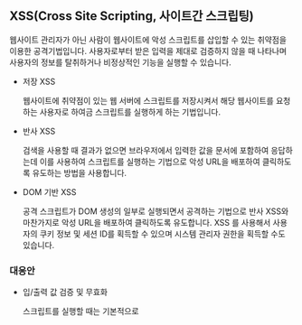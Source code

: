 ## XSS(Cross Site Scripting, 사이트간 스크립팅)

웹사이트 관리자가 아닌 사람이 웹사이트에 악성 스크립트를 삽입할 수 있는 취약점을 이용한 공격기법입니다.
사용자로부터 받은 입력을 제대로 검증하지 않을 때 나타나며 사용자의 정보를 탈취하거나 비정상적인 기능을 실행할 수 있습니다.

- 저장 XSS

  웹사이트에 취약점이 있는 웹 서버에 스크립트를 저장시켜서 해당 웹사이트를 요청하는 사용자로 하여금 스크립트를 실행하게 하는 기법입니다.

- 반사 XSS

  검색을 사용할 때 결과가 없으면 브라우저에서 입력한 값을 문서에 포함하여 응답하는데 이를 사용하여 스크립트를 실행하는 기법으로 악성 URL을 배포하여 클릭하도록 유도하는 방법을 사용합니다.

- DOM 기반 XSS

  공격 스크립트가 DOM 생성의 일부로 실행되면서 공격하는 기법으로 반사 XSS와 마찬가지로 악성 URL을 배포하여 클릭하도록 유도합니다. XSS 를 사용해서 사용자의 쿠키 정보 및 세션 ID를 획득할 수 있으며 시스템 관리자 권한을 획득할 수도 있습니다.

### 대응안

- 입/출력 값 검증 및 무효화

  스크립트를 실행할 때는 기본적으로 <script> 태그를 사용하니 < 를 &lt; 로 바꾼다거나 하는 방법으로 무효화시킬 수 있다.

- 보안 라이브러리 사용

  입/출력이 스크립트를 실행하는지에 대한 필터를 구현한 기존 라이브러리를 사용할 수 있다.

